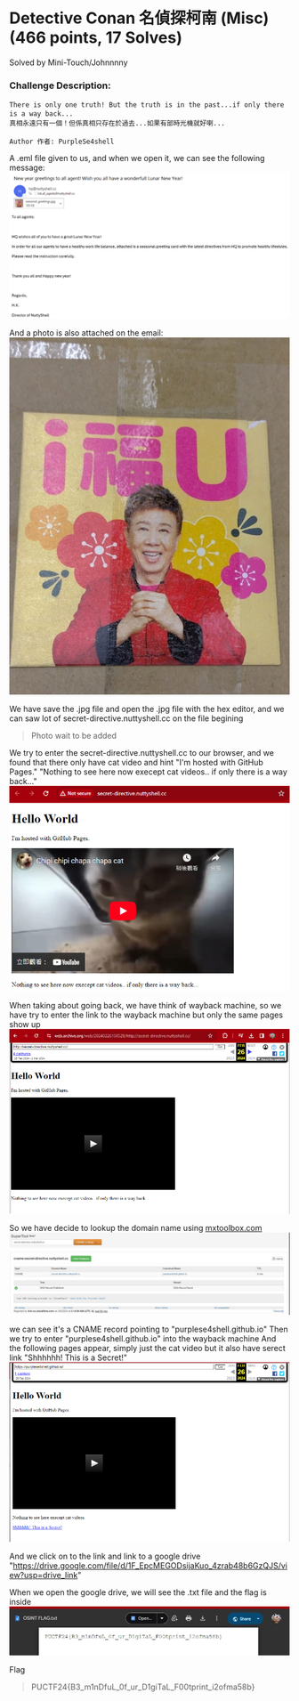 # Detective Conan 名偵探柯南 (Misc) (466 points, 17 Solves)

Solved by Mini-Touch/Johnnnny

### Challenge Description:

```
There is only one truth! But the truth is in the past...if only there is a way back...
真相永遠只有一個！但係真相只存在於過去...如果有部時光機就好喇...

Author 作者: PurpleSe4shell
```

A .eml file given to us, and when we open it, we can see the following message:
![image](./HQ_Email_Message_to_all_agent.png)

And a photo is also attached on the email:
![image](./I福U.jpg)

We have save the .jpg file and open the .jpg file with the hex editor, and we can saw lot of secret-directive.nuttyshell.cc on the file begining

> Photo wait to be added

We try to enter the secret-directive.nuttyshell.cc to our browser, and we found that there only have cat video and hint
"I'm hosted with GitHub Pages."
"Nothing to see here now execept cat videos.. if only there is a way back..."
![image](./Chipi_chipi_chapa_chapa_cat_Without_Wayback.png)

When taking about going back, we have think of wayback machine, so we have try to enter the link to the wayback machine
but only the same pages show up
![image](./Chipi_chipi_chapa_chapa_cat_Wayback_Failed.png)

So we have decide to lookup the domain name using [mxtoolbox.com](https://mxtoolbox.com/DnsLookup.aspx)
![image](./DNSlookup.jpg)

we can see it's a CNAME record pointing to "purplese4shell.github.io"
Then we try to enter "purplese4shell.github.io" into the wayback machine
And the following pages appear, simply just the cat video but it also have serect link "Shhhhhh! This is a Secret!"
![image](./Chipi_chipi_chapa_chapa_cat_Wayback_Sucess.png)

And we click on to the link and link to a google drive "https://drive.google.com/file/d/1F_EpcMEGODsijaKuo_4zrab48b6GzQJS/view?usp=drive_link"

When we open the google drive, we will see the .txt file and the flag is inside
![image](./Detective_Conan_Flag.jpg)

Flag

> PUCTF24{B3_m1nDfuL_0f_ur_D1giTaL_F00tprint_i2ofma58b}
